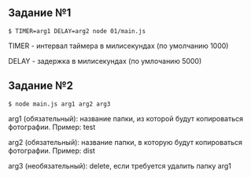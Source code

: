 ## Задание №1

`$ TIMER=arg1 DELAY=arg2 node 01/main.js`

TIMER - интервал таймера в милисекундах (по умолчанию 1000)

DELAY - задержка в милисекундах (по умлочанию 5000)

## Задание №2

`$ node main.js arg1 arg2 arg3`

arg1 (обязательный): название папки, из которой будут копироваться фотографии. Пример: test

arg2 (обязательный): название папки, в которую будут копироваться фотографии. Пример: dist

arg3 (необязательный): delete, если требуется удалить папку arg1
